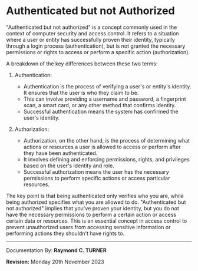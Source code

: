 # Authenticated but not Authorized

"Authenticated but not authorized" is a concept commonly used in the context of computer security and access control. It refers to a situation where a user or entity has successfully proven their identity, typically through a login process (authentication), but is not granted the necessary permissions or rights to access or perform a specific action (authorization).

A breakdown of the key differences between these two terms:

1. Authentication:
   - Authentication is the process of verifying a user's or entity's identity. It ensures that the user is who they claim to be.
   - This can involve providing a username and password, a fingerprint scan, a smart card, or any other method that confirms identity.
   - Successful authentication means the system has confirmed the user's identity.

2. Authorization:
   - Authorization, on the other hand, is the process of determining what actions or resources a user is allowed to access or perform after they have been authenticated.
   - It involves defining and enforcing permissions, rights, and privileges based on the user's identity and role.
   - Successful authorization means the user has the necessary permissions to perform specific actions or access particular resources.

The key point is that being authenticated only verifies who you are, while being authorized specifies what you are allowed to do. "Authenticated but not authorized" implies that you've proven your identity, but you do not have the necessary permissions to perform a certain action or access certain data or resources. This is an essential concept in access control to prevent unauthorized users from accessing sensitive information or performing actions they shouldn't have rights to.

---

Documentation By: **Raymond C. TURNER**

**Revision:** Monday 20th November 2023